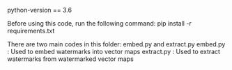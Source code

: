python-version == 3.6

Before using this code, run the following command:
pip install -r requirements.txt

There are two main codes in this folder: embed.py and extract.py
embed.py : Used to embed watermarks into vector maps
extract.py : Used to extract watermarks from watermarked vector maps
